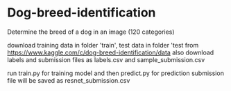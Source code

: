 # Dog-breed-identification
Determine the breed of a dog in an image (120 categories)

download training data in folder 'train', test data in folder 'test from https://www.kaggle.com/c/dog-breed-identification/data
also download labels and submission files as labels.csv and sample_submission.csv 

run train.py for training model and then predict.py for prediction
submission file will be saved as resnet_submission.csv
